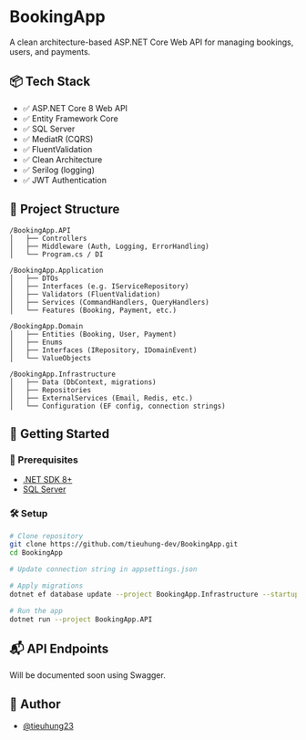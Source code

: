 # BookingApp

A clean architecture-based ASP.NET Core Web API for managing bookings, users, and payments.

## 📦 Tech Stack

- ✅ ASP.NET Core 8 Web API
- ✅ Entity Framework Core
- ✅ SQL Server
- ✅ MediatR (CQRS)
- ✅ FluentValidation
- ✅ Clean Architecture
- ✅ Serilog (logging)
- ✅ JWT Authentication

## 📁 Project Structure

```
/BookingApp.API
│   ├── Controllers
│   ├── Middleware (Auth, Logging, ErrorHandling)
│   └── Program.cs / DI

/BookingApp.Application
│   ├── DTOs
│   ├── Interfaces (e.g. IServiceRepository)
│   ├── Validators (FluentValidation)
│   ├── Services (CommandHandlers, QueryHandlers)
│   └── Features (Booking, Payment, etc.)

/BookingApp.Domain
│   ├── Entities (Booking, User, Payment)
│   ├── Enums
│   ├── Interfaces (IRepository, IDomainEvent)
│   └── ValueObjects

/BookingApp.Infrastructure
│   ├── Data (DbContext, migrations)
│   ├── Repositories
│   ├── ExternalServices (Email, Redis, etc.)
│   └── Configuration (EF config, connection strings)
```

## 🚀 Getting Started

### 🔧 Prerequisites

- [.NET SDK 8+](https://dotnet.microsoft.com/en-us/download)
- [SQL Server](https://www.microsoft.com/en-us/sql-server/sql-server-downloads)

### 🛠️ Setup

```bash
# Clone repository
git clone https://github.com/tieuhung-dev/BookingApp.git
cd BookingApp

# Update connection string in appsettings.json

# Apply migrations
dotnet ef database update --project BookingApp.Infrastructure --startup-project BookingApp.API

# Run the app
dotnet run --project BookingApp.API
```

## 📬 API Endpoints

Will be documented soon using Swagger.

## 🙌 Author

- [@tieuhung23](https://github.com/TieHung23)
